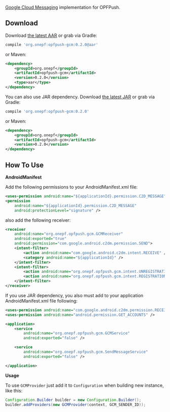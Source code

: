 [Google Cloud Messaging][1] implementation for OPFPush.

## Download

Download [the latest AAR][gcm-latest-aar] or grab via Gradle:
```groovy
compile 'org.onepf:opfpush-gcm:0.2.0@aar'
```
    
or Maven:
```xml
<dependency>
    <groupId>org.onepf</groupId>
    <artifactId>opfpush-gcm</artifactId>
    <version>0.2.0</version>
    <type>aar</type>
</dependency>
```

You can also use JAR dependency.
Download [the latest JAR][gcm-latest-jar] or grab via Gradle:
```groovy
compile 'org.onepf:opfpush-gcm:0.2.0'
```

or Maven:
```xml
<dependency>
    <groupId>org.onepf</groupId>
    <artifactId>opfpush-gcm</artifactId>
    <version>0.2.0</version>
</dependency>
```

## How To Use

**AndroidManifest**

Add the following permissions to your AndroidManifest.xml file:

```xml
<uses-permission android:name="${applicationId}.permission.C2D_MESSAGE" />
<permission
    android:name="${applicationId}.permission.C2D_MESSAGE"
    android:protectionLevel="signature" />
```

also add the following receiver:

```xml
<receiver
    android:name="org.onepf.opfpush.gcm.GCMReceiver"
    android:exported="true"
    android:permission="com.google.android.c2dm.permission.SEND">
    <intent-filter>
        <action android:name="com.google.android.c2dm.intent.RECEIVE" />
        <category android:name="${applicationId}" />
    </intent-filter>
    <intent-filter>
        <action android:name="org.onepf.opfpush.gcm.intent.UNREGISTRATION" />
        <action android:name="org.onepf.opfpush.gcm.intent.REGISTRATION" />
    </intent-filter>
</receiver>
```

If you use JAR dependency, you also must add to your application AndroidManifest.xml file following:

```xml
<uses-permission android:name="com.google.android.c2dm.permission.RECEIVE" />
<uses-permission android:name="android.permission.GET_ACCOUNTS" />

<application>
    <service
        android:name="org.onepf.opfpush.gcm.GCMService"
        android:exported="false" />

    <service
        android:name="org.onepf.opfpush.gcm.SendMessageService"
        android:exported="false" />

</application>
```

**Usage**

To use `GCMProvider` just add it to `Configuration` when building new instance, like this:

```java
Configuration.Builder builder = new Configuration.Builder();
builder.addProviders(new GCMProvider(context, GCM_SENDER_ID));
```

[1]: https://developer.android.com/google/gcm/index.html
[gcm-latest-aar]: https://github.com/onepf/OPFPush/releases/download/v0.2.0/opfpush-gcm-0.2.0.aar
[gcm-latest-jar]: https://github.com/onepf/OPFPush/releases/download/v0.2.0/opfpush-gcm-0.2.0.jar